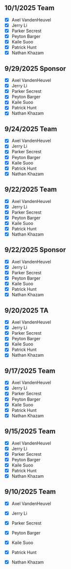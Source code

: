## 10/1/2025 Team
- [x] Axel VandenHeuvel
- [x] Jerry Li
- [x] Parker Secrest
- [x] Peyton Barger
- [x] Kaile Suoo
- [x] Patrick Hunt
- [x] Nathan Khazam

## 9/29/2025 Sponsor
- [x] Axel VandenHeuvel
- [x] Jerry Li
- [x] Parker Secrest
- [x] Peyton Barger
- [x] Kaile Suoo
- [x] Patrick Hunt
- [x] Nathan Khazam

## 9/24/2025 Team
- [x] Axel VandenHeuvel
- [x] Jerry Li
- [x] Parker Secrest
- [x] Peyton Barger
- [x] Kaile Suoo
- [x] Patrick Hunt
- [x] Nathan Khazam

## 9/22/2025 Team
- [x] Axel VandenHeuvel
- [x] Jerry Li
- [x] Parker Secrest
- [x] Peyton Barger
- [x] Kaile Suoo
- [x] Patrick Hunt
- [x] Nathan Khazam

## 9/22/2025 Sponsor
- [x] Axel VandenHeuvel
- [x] Jerry Li
- [x] Parker Secrest
- [x] Peyton Barger
- [x] Kaile Suoo
- [x] Patrick Hunt
- [x] Nathan Khazam

## 9/20/2025 TA
- [x] Axel VandenHeuvel
- [x] Jerry Li
- [x] Parker Secrest
- [x] Peyton Barger
- [x] Kaile Suoo
- [x] Patrick Hunt
- [x] Nathan Khazam

## 9/17/2025 Team
- [x] Axel VandenHeuvel
- [x] Jerry Li
- [x] Parker Secrest
- [x] Peyton Barger
- [x] Kaile Suoo
- [x] Patrick Hunt
- [x] Nathan Khazam

## 9/15/2025 Team
- [x] Axel VandenHeuvel
- [x] Jerry Li
- [x] Parker Secrest
- [x] Peyton Barger
- [x] Kaile Suoo
- [x] Patrick Hunt
- [x] Nathan Khazam

## 9/10/2025 Team
- [x] Axel VandenHeuvel
- [x] Jerry Li
- [x] Parker Secrest
- [x] Peyton Barger
- [x] Kaile Suoo
- [x] Patrick Hunt
- [x] Nathan Khazam



